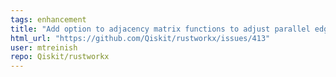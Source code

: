 ```yaml
---
tags: enhancement
title: "Add option to adjacency matrix functions to adjust parallel edge behavior"
html_url: "https://github.com/Qiskit/rustworkx/issues/413"
user: mtreinish
repo: Qiskit/rustworkx
---
```


